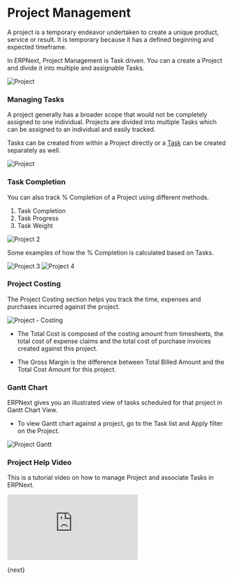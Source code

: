 <!-- add-breadcrumbs -->
# Project Management

A project is a temporary endeavor undertaken to create a unique product, service or result.  It is temporary because it has a defined beginning and expected timeframe. 

In ERPNext, Project Management is Task driven. You can a create a Project and divide it into multiple and assignable Tasks.

<img class="screenshot" alt="Project" src="{{docs_base_url}}/assets/img/project/project-1.1.png">

### Managing Tasks

A project generally has a broader scope that would not be completely assigned to one individual. Projects are divided into multiple Tasks which can be assigned to an individual and easily tracked. 

Tasks can be created from within a Project directly or a [Task](/docs/user/manual/en/projects/tasks.html) can be created separately as well.

<img class="screenshot" alt="Project" src="{{docs_base_url}}/assets/img/project/project-1.png">

### Task Completion

You can also track % Completion of a Project using different methods.

  1. Task Completion
  2. Task Progress
  3. Task Weight

<img class="screenshot" alt="Project 2" src="{{docs_base_url}}/assets/img/project/project-2.png">

Some examples of how the % Completion is calculated based on Tasks.

<img class="screenshot" alt="Project 3" src="{{docs_base_url}}/assets/img/project/percent-complete-calc.png">

<img class="screenshot" alt="Project 4" src="{{docs_base_url}}/assets/img/project/percent-complete-formula.png">

### Project Costing

The Project Costing section helps you track the time, expenses and purchases incurred against the project.

<img class="screenshot" alt="Project - Costing" src="{{docs_base_url}}/assets/img/project/project_costing.png">

* The Total Cost is composed of the costing amount from timesheets, the total cost of expense claims and the total cost of purchase invoices created against this project.

* The Gross Margin is the difference between Total Billed Amount and the Total Cost Amount for this project.

### Gantt Chart

ERPNext gives you an illustrated view of tasks scheduled for that project in Gantt Chart View.

* To view Gantt chart against a project, go to the Task list and Apply filter on the Project.

<img class="screenshot" alt="Project Gantt" src="{{docs_base_url}}/assets/img/project/project-1.1.png">

### Project Help Video

This is a tutorial video on how to manage Project and associate Tasks in ERPNext.

<div class="embed-container">
  <iframe src="https://www.youtube.com/embed/gCzShu9Niu4?rel=0" frameborder="0" allow="autoplay; encrypted-media" allowfullscreen>
  </iframe>
</div>

{next}
